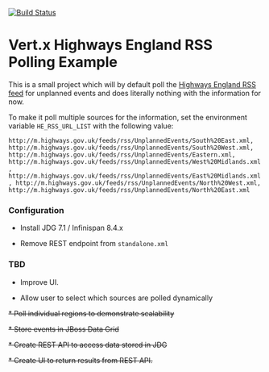 [![Build Status](https://travis-ci.org/benemon/he-rss-poll.svg?branch=master)](https://travis-ci.org/benemon/he-rss-poll)

# Vert.x Highways England RSS Polling Example

This is a small project which will by default poll the [Highways England RSS feed](http://m.highways.gov.uk/feeds/rss/UnplannedEvents.xml) for unplanned events and does literally nothing with the information for now.

To make it poll multiple sources for the information, set the environment variable `HE_RSS_URL_LIST` with the following value:

`http://m.highways.gov.uk/feeds/rss/UnplannedEvents/South%20East.xml, http://m.highways.gov.uk/feeds/rss/UnplannedEvents/South%20West.xml, http://m.highways.gov.uk/feeds/rss/UnplannedEvents/Eastern.xml, http://m.highways.gov.uk/feeds/rss/UnplannedEvents/West%20Midlands.xml, http://m.highways.gov.uk/feeds/rss/UnplannedEvents/East%20Midlands.xml, http://m.highways.gov.uk/feeds/rss/UnplannedEvents/North%20West.xml, http://m.highways.gov.uk/feeds/rss/UnplannedEvents/North%20East.xml`


### Configuration
* Install JDG 7.1 / Infinispan 8.4.x

* Remove REST endpoint from `standalone.xml`


### TBD
  * Improve UI.

  * Allow user to select which sources are polled dynamically
  
~~* Poll individual regions to demonstrate scalability~~

~~* Store events in JBoss Data Grid~~

~~* Create REST API to access data stored in JDG~~

~~* Create UI to return results from REST API.~~
